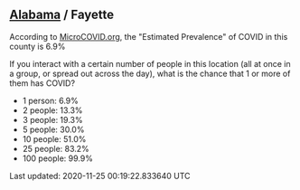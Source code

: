 
## [Alabama](/united-states/alabama) / Fayette

According to [MicroCOVID.org](http://microcovid.org),
the "Estimated Prevalence" of COVID in this county is 6.9%

If you interact with a certain number of people in this location
(all at once in a group, or spread out across the day), what is the chance that
1 or more of them has COVID?

- 1 person: 6.9%
- 2 people: 13.3%
- 3 people: 19.3%
- 5 people: 30.0%
- 10 people: 51.0%
- 25 people: 83.2%
- 100 people: 99.9%

Last updated: 2020-11-25 00:19:22.833640 UTC
